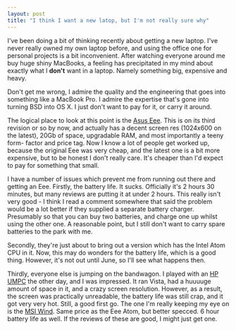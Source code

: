 ```yaml
---
layout: post
title: "I think I want a new latop, but I'm not really sure why"
---
```

I've been doing a bit of thinking recently about getting a new laptop. I've
never really owned my own laptop before, and using the office one for personal
projects is a bit inconvenient. After watching everyone around me buy huge
shiny MacBooks, a feeling has precipitated in my mind about exactly what I
**don't** want in a laptop. Namely something big, expensive and heavy.

Don't get me wrong, I admire the quality and the engineering that goes into
something like a MacBook Pro. I admire the expertise that's gone into turning
BSD into OS X. I just don't want to pay for it, or carry it around.

The logical place to look at this point is the [Asus Eee][1]. This is on its
third revision or so by now, and actually has a decent screen res (1024x600 on
the latest), 20Gb of space, upgradable RAM, and most importantly a teeny form-
factor and price tag. Now I know a lot of people get worked up, because the
original Eee was very cheap, and the latest one is a bit more expensive, but
to be honest I don't really care. It's cheaper than I'd expect to pay for
something that small.

I have a number of issues which prevent me from running out there and getting
an Eee. Firstly, the battery life. It sucks. Officially it's 2 hours 30
minutes, but many reviews are putting it at under 2 hours. This really isn't
very good - I think I read a comment somewhere that said the problem would be
a lot better if they supplied a separate battery charger. Presumably so that
you can buy two batteries, and charge one up whilst using the other one. A
reasonable point, but I still don't want to carry spare batteries to the park
with me.

Secondly, they're just about to bring out a version which has the Intel Atom
CPU in it. Now, this may do wonders for the battery life, which is a good
thing. However, it's not out until June, so I'll see what happens then.

Thirdly, everyone else is jumping on the bandwagon. I played with an [HP
UMPC][2] the other day, and I was impressed. It ran Vista, had a huuuuge
amount of space in it, and a crazy screen resolution. However, as a result,
the screen was practically unreadable, the battery life was still crap, and it
got very very hot. Still, a good first go. The one I'm really keeping my eye
on is the [MSI Wind][3]. Same price as the Eee Atom, but better specced. 6
hour battery life as well. If the reviews of these are good, I might just get
one.

   [1]: http://eeepc.asus.com/

   [2]: http://www.engadget.com/2008/02/19/hps-umpc-2133-revealed/

   [3]: http://en.wikipedia.org/wiki/MSI_Wind_PC
